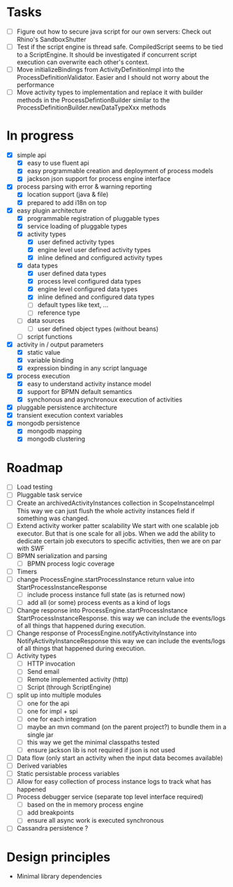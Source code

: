 # Tasks

- [ ] Figure out how to secure java script for our own servers:  Check out Rhino's SandboxShutter
- [ ] Test if the script engine is thread safe. CompiledScript seems to be tied to a ScriptEngine. It should be investigated if concurrent script execution can overwrite each other's context.
- [ ] Move initializeBindings from ActivityDefinitionImpl into the ProcessDefinitionValidator.
      Easier and I should not worry about the performance
- [ ] Move activity types to implementation and replace it with builder 
      methods in the ProcessDefintionBuilder similar to the ProcessDefinitionBuilder.newDataTypeXxx methods 

# In progress

- [x] simple api 
  - [x] easy to use fluent api
  - [x] easy programmable creation and deployment of process models
  - [x] jackson json support for process engine interface
- [x] process parsing with error & warning reporting
  - [x] location support (java & file) 
  - [x] prepared to add i18n on top
- [x] easy plugin architecture
  - [x] programmable registration of pluggable types
  - [x] service loading of pluggable types
  - [x] activity types
     - [x] user defined activity types
     - [x] engine level user defined activity types
     - [x] inline defined and configured activity types
  - [x] data types
     - [x] user defined data types
     - [x] process level configured data types
     - [x] engine level configured data types
     - [x] inline defined and configured data types
     - [ ] default types like text, ... 
     - [ ] reference type
  - [ ] data sources
     - [ ] user defined object types (without beans) 
  - [ ] script functions
- [x] activity in / output parameters
  - [x] static value 
  - [x] variable binding 
  - [x] expression binding in any script language 
- [x] process execution
  - [x] easy to understand activity instance model
  - [x] support for BPMN default semantics
  - [x] synchonous and asynchronoux execution of activities
- [x] pluggable persistence architecture 
- [x] transient execution context variables
- [x] mongodb persistence
  - [x] mongodb mapping
  - [x] mongodb clustering

# Roadmap

- [ ] Load testing
- [ ] Pluggable task service
- [ ] Create an archivedActivityInstances collection in ScopeInstanceImpl  This way we can just flush the whole activity instances field if something was changed.
- [ ] Extend activity worker patter scalability
      We start with one scalable job executor.  But that is one scale for all jobs.
      When we add the ability to dedicate certain job executors to specific activities, then 
      we are on par with SWF
- [ ] BPMN serialization and parsing
  - [ ] BPMN process logic coverage
- [ ] Timers
- [ ] change ProcessEngine.startProcessInstance return value into StartProcessInstanceResponse
  - [ ] include process instance full state (as is returned now)
  - [ ] add all (or some) process events as a kind of logs
- [ ] Change response into ProcessEngine.startProcessInstance StartProcessInstanceResponse.  this way we can include the events/logs of all things that happened during execution.
- [ ] Change response of ProcessEngine.notifyActivityInstance into NotifyActivityInstanceResponse this way we can include the events/logs of all things that happened during execution.
- [ ] Activity types
  - [ ] HTTP invocation
  - [ ] Send email
  - [ ] Remote implemented activity (http)
  - [ ] Script (through ScriptEngine)
- [ ] split up into multiple modules
  - [ ] one for the api
  - [ ] one for impl + spi
  - [ ] one for each integration
  - [ ] maybe an mvn command (on the parent project?) to bundle them in a single jar
  - [ ] this way we get the minimal classpaths tested
  - [ ] ensure jackson lib is not required if json is not used
- [ ] Data flow (only start an activity when the input data becomes available)
- [ ] Derived variables
- [ ] Static persistable process variables
- [ ] Allow for easy collection of process instance logs to track what has happened
- [ ] Process debugger service (separate top level interface required)
  - [ ] based on the in memory process engine
  - [ ] add breakpoints
  - [ ] ensure all async work is executed synchronous 
- [ ] Cassandra persistence ?

# Design principles

* Minimal library dependencies
